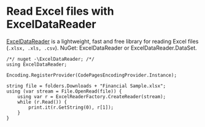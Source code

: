 # Read Excel files with ExcelDataReader

[ExcelDataReader](https://github.com/ExcelDataReader/ExcelDataReader) is a lightweight, fast and free library for reading Excel files (`.xlsx, .xls, .csv`). NuGet: ExcelDataReader or ExcelDataReader.DataSet.

```
/*/ nuget -\ExcelDataReader; /*/
using ExcelDataReader;

Encoding.RegisterProvider(CodePagesEncodingProvider.Instance);

string file = folders.Downloads + "Financial Sample.xlsx";
using (var stream = File.OpenRead(file)) {
	using var r = ExcelReaderFactory.CreateReader(stream);
	while (r.Read()) {
		print.it(r.GetString(0), r[1]);
	}
}
```